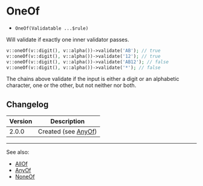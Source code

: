 # OneOf

- `OneOf(Validatable ...$rule)`

Will validate if exactly one inner validator passes.

```php
v::oneOf(v::digit(), v::alpha())->validate('AB'); // true
v::oneOf(v::digit(), v::alpha())->validate('12'); // true
v::oneOf(v::digit(), v::alpha())->validate('AB12'); // false
v::oneOf(v::digit(), v::alpha())->validate('*'); // false
```

The chains above validate if the input is either a digit or an alphabetic
character, one or the other, but not neither nor both.

## Changelog

Version | Description
--------|-------------
  2.0.0 | Created (see [AnyOf](AnyOf.md))

***
See also:

  * [AllOf](AllOf.md)
  * [AnyOf](AnyOf.md)
  * [NoneOf](NoneOf.md)
